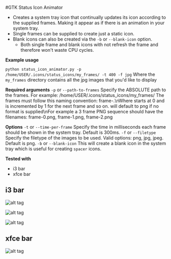 #GTK Status Icon Animator

- Creates a system tray icon that continually updates its icon according to the supplied frames. Making it appear as if there is an animation in your system tray.
- Single frames can be supplied to create just a static icon. 
- Blank icons can also be created via the `-b` or `--blank-icon` option.
  - Both single frame and blank icons with not refresh the frame and therefore won't waste CPU cycles.

**Example usage**

`python status_icon_animator.py -p /home/USER/.icons/status_icons/my_frames/ -t 400 -f jpg`
Where the `my_frames` directory contains all the jpg images that you'd like to display

**Required arguments**
`-p` or `--path-to-frames` Specify the ABSOLUTE path to the frames. For example: /home/USER/.icons/status_icons/my_frames/ The frames must follow this naming convention: frame-<NUMBER>.<FORMAT>\nWhere <NUMBER> starts at 0 and is incremented by 1 for the next frame and so on. <FORMAT> will default to png if no format is supplied\nFor example a 3 frame PNG sequence should have the filenames: frame-0.png, frame-1.png, frame-2.png 

**Options**
`-t` or `--time-per-frame` Specify the time in milliseconds each frame should be shown in the system tray. Default is 300ms.
`-f` or `--filetype` Specify the filetype of the images to be used. Valid options: png, jpg, jpeg. Default is png.
`-b` or `--blank-icon` This will create a blank icon in the system tray which is useful for creating `spacer` icons.

**Tested with**
- i3 bar
- xfce bar

## i3 bar
![alt tag](http://i.imgur.com/91ZtDHE.gif)

![alt tag](http://i.imgur.com/a71g9Uq.gif)

![alt tag](http://i.imgur.com/zJJGyKV.gif)

## xfce bar
![alt tag](http://i.imgur.com/sDu6ymw.gif)
